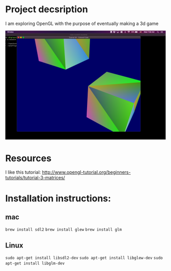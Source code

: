 
# Project decsription
I am exploring OpenGL with the purpose of eventually making a 3d game

![cool 3d cube picture](cubes.png "Cube")

# Resources
I like this tutorial:
http://www.opengl-tutorial.org/beginners-tutorials/tutorial-3-matrices/


# Installation instructions:
## mac
  `brew install sdl2`
  `brew install glew`
  `brew install glm`
## Linux
  `sudo apt-get install libsdl2-dev`
  `sudo apt-get install libglew-dev`
  `sudo apt-get install libglm-dev`

